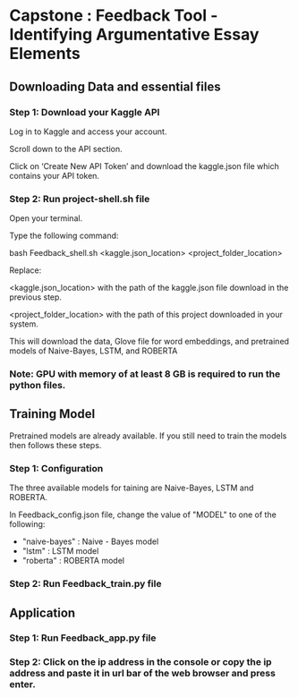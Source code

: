 # Capstone : Feedback Tool - Identifying Argumentative Essay Elements


## Downloading Data and essential files
### Step 1: Download your Kaggle API
Log in to Kaggle and access your account. 

Scroll down to the API section. 

Click on ‘Create New API Token’ and download the kaggle.json file which contains your API token.

### Step 2: Run project-shell.sh file

Open your terminal.

Type the following command:

bash Feedback_shell.sh <kaggle.json_location> <project_folder_location>

Replace:

<kaggle.json_location> with the path of the kaggle.json file download in the previous step.

<project_folder_location> with the path of this project downloaded in your system.

This will download the data, Glove file for word embeddings, and pretrained models of Naive-Bayes, LSTM, and ROBERTA

### Note: GPU with memory of at least 8 GB is required to run the python files. 


## Training Model
Pretrained models are already available. If you still need to train the models then follows these steps.

### Step 1: Configuration
The three available models for taining are Naive-Bayes, LSTM and ROBERTA.

In Feedback_config.json file, change the value of "MODEL" to one of the following:
  - "naive-bayes" : Naive - Bayes model
  - "lstm" : LSTM model
  - "roberta" : ROBERTA model

### Step 2: Run Feedback_train.py file


## Application
### Step 1: Run Feedback_app.py file

### Step 2: Click on the ip address in the console or copy the ip address and paste it in url bar of the web browser and press enter.

